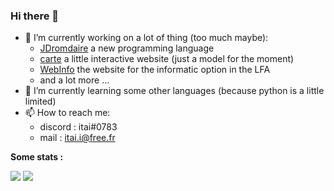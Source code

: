 ### Hi there 👋

- 🔭 I’m currently working on a lot of thing (too much maybe):
  - [JDromdaire](https://github.com/MrThimote/JDromadaire) a new programming language
  - [carte](https://github.com/Itai12/carte) a little interactive website (just a model for the moment)
  - [WebInfo](https://github.com/Itai12/WebInfo) the website for the informatic option in the LFA
  - and a lot more ...
- 🌱 I’m currently learning some other languages (because python is a little limited)
- 📫 How to reach me: 
  - discord : itai#0783
  - mail : [itai.i@free.fr](mailto:itai.i@free.fr)

**Some stats :**

<img src="https://github-readme-stats.vercel.app/api/top-langs/?username=Itai12&hide=html&theme=dark&layout=compa"/>
<img src="https://github-readme-stats.vercel.app/api?username=Itai12&theme=dark&show_icons=true"/>

